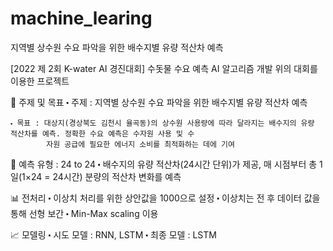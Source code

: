 # machine_learing
지역별 상수원 수요 파악을 위한 배수지별 유량 적산차 예측

[2022 제 2회 K-water AI 경진대회] 수돗물 수요 예측 AI 알고리즘 개발
위의 대회를 이용한 프로젝트

📍 주제 및 목표
    ⬝ 주제 : 지역별 상수원 수요 파악을 위한 배수지별 유량 적산차 예측
    
    ⬝ 목표 : 대상지(경상북도 김천시 율곡동)의 상수원 사용량에 따라 달라지는 배수지의 유량 적산차를 예측. 정확한 수요 예측은 수자원 사용 및 수
            자원 공급에 필요한 에너지 소비를 최적화하는 데에 기여

📍 예측 유형 : 24 to 24
    ⬝ 배수지의 유량 적산차(24시간 단위)가 제공, 매 시점부터 총 1일(1×24 = 24시간) 분량의 적산차 변화를 예측

📊 전처리
   ⬝ 이상치 처리를 위한 상안값을 1000으로 설정
   ⬝ 이상치는 전 후 데이터 값을 통해 선형 보간
   ⬝ Min-Max scaling 이용

📈 모델링
    ⬝ 시도 모델 : RNN, LSTM
    ⬝ 최종 모델 : LSTM
